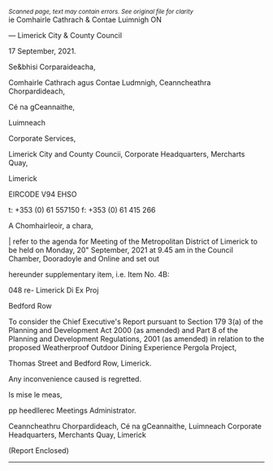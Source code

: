 *<small>Scanned page, text may contain errors. See original file for clarity</small>*  
ie Comhairle Cathrach
& Contae Luimnigh
ON

— Limerick City
& County Council

17 September, 2021.

Se&bhisi Corparaideacha,

Comhairle Cathrach agus Contae Ludmnigh,
Ceanncheathra Chorpardideach,

Cé na gCeannaithe,

Luimneach

Corporate Services,

Limerick City and County Councii,
Corporate Headquarters,
Mercharts Quay,

Limerick

EIRCODE V94 EHSO

t: +353 (0) 61 557150
f: +353 (0) 61 415 266

A Chomhairleoir, a chara,

| refer to the agenda for Meeting of the Metropolitan District of Limerick to be held on Monday,
20" September, 2021 at 9.45 am in the Council Chamber, Dooradoyle and Online and set out

hereunder supplementary item, i.e. Item No. 4B:

048 re- Limerick Di Ex Proj

Bedford Row

To consider the Chief Executive's Report pursuant to Section 179 3(a) of the Planning and
Development Act 2000 (as amended) and Part 8 of the Planning and Development Regulations, 2001
(as amended) in relation to the proposed Weatherproof Outdoor Dining Experience Pergola Project,

Thomas Street and Bedford Row, Limerick.

Any inconvenience caused is regretted.

Is mise le meas,

pp heedllerec
Meetings Administrator.

Ceanncheathru Chorpardideach, Cé na gCeannaithe, Luimneach
Corporate Headquarters, Merchants Quay, Limerick

(Report Enclosed)

---
